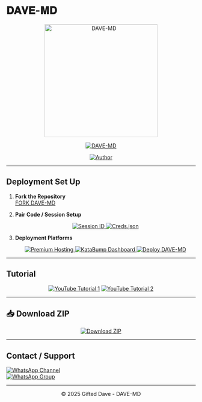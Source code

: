 # 𝐃𝐀𝐕𝐄-𝐌𝐃  

<p align="center">
  <img src="https://files.catbox.moe/u1hquf.jpg" alt="DAVE-MD" width="300"/>
</p>

<p align="center">
  <a href="#"><img title="DAVE-MD" src="https://img.shields.io/badge/DAVE--MD-green?colorA=%23ff0000&colorB=%23017e40&style=for-the-badge"></a>
</p>

<p align="center">
  <a href="https://github.com/giftdee"><img title="Author" src="https://img.shields.io/badge/Author-Gifted--Dave-red.svg?style=for-the-badge&logo=github"></a>
</p>

---

## Deployment Set Up

1. **Fork the Repository**  
   [FORK DAVE-MD](https://github.com/giftdee/DAVE-MD/fork)

2. **Pair Code / Session Setup**  
   <p align="center">
     <a href="https://dacmvexmd-pair-site.onrender.com/">
       <img src="https://img.shields.io/badge/Get-Session--ID-green?style=for-the-badge" alt="Session ID">
     </a>
     <a href="https://source-codes-5tm6.onrender.com/">
       <img src="https://img.shields.io/badge/Get-Creds.json-blue?style=for-the-badge" alt="Creds.json">
     </a>
   </p>

3. **Deployment Platforms**  
   <p align="center">
     <a href="https://bot-hosting.net/?aff=1370480585960587298">
       <img src="https://img.shields.io/badge/Premium--Hosting-blue?style=for-the-badge" alt="Premium Hosting">
     </a>
     <a href="https://dashboard.katabump.com/auth/login#ce51a9">
       <img src="https://img.shields.io/badge/KataBump--Dashboard-purple?style=for-the-badge" alt="KataBump Dashboard">
     </a>
     <a href="https://heroku.com/deploy?template=https://github.com/giftdee/DAVE-MD">
       <img src="https://img.shields.io/badge/Launch--Heroku-blue?style=for-the-badge&logo=heroku" alt="Deploy DAVE-MD">
     </a>
   </p>

---

## Tutorial

<p align="center">
  <a href="https://youtu.be/oewdMmpkUCM?si=o6vdNtDCX0R5O_re"><img src="https://img.shields.io/badge/Tutorial-1-red?style=for-the-badge&logo=youtube" alt="YouTube Tutorial 1"></a>
  <a href="https://youtu.be/94V78PGHn7Q?si=vnaTpq85xPvLHQeD"><img src="https://img.shields.io/badge/Tutorial-2-red?style=for-the-badge&logo=youtube" alt="YouTube Tutorial 2"></a>
</p>

---

## 📥 Download ZIP

<p align="center">
  <a href="https://github.com/giftdee/DAVE-MD/archive/refs/heads/main.zip">
    <img src="https://img.shields.io/badge/Download--ZIP-orange?style=for-the-badge&logo=github" alt="Download ZIP">
  </a>
</p>

---

## Contact / Support

[![WhatsApp Channel](https://img.shields.io/badge/Join-Channel-green?style=for-the-badge&logo=whatsapp)](https://whatsapp.com/channel/0029VbApvFQ2Jl84lhONkc3k)  
[![WhatsApp Group](https://img.shields.io/badge/Join-Group-green?style=for-the-badge&logo=whatsapp)](https://chat.whatsapp.com/CaPeB0sVRTrL3aG6asYeAC)  

---

<p align="center">© 2025 Gifted Dave - DAVE-MD</p>